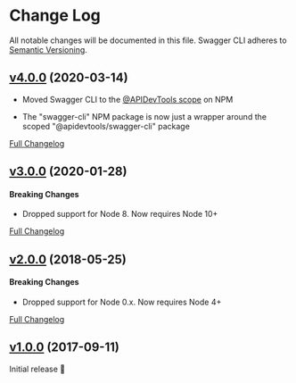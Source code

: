 Change Log
====================================================================================================
All notable changes will be documented in this file.
Swagger CLI adheres to [Semantic Versioning](http://semver.org/).



[v4.0.0](https://github.com/APIDevTools/swagger-cli/tree/v4.0.0) (2020-03-14)
----------------------------------------------------------------------------------------------------

- Moved Swagger CLI to the [@APIDevTools scope](https://www.npmjs.com/org/apidevtools) on NPM

- The "swagger-cli" NPM package is now just a wrapper around the scoped "@apidevtools/swagger-cli" package

[Full Changelog](https://github.com/APIDevTools/swagger-cli/compare/v8.0.4...v4.0.0)



[v3.0.0](https://github.com/APIDevTools/swagger-cli/tree/v3.0.0) (2020-01-28)
----------------------------------------------------------------------------------------------------

#### Breaking Changes

- Dropped support for Node 8.  Now requires Node 10+

[Full Changelog](https://github.com/APIDevTools/swagger-cli/compare/v2.3.5...v3.0.0)



[v2.0.0](https://github.com/APIDevTools/swagger-cli/tree/v2.0.0) (2018-05-25)
----------------------------------------------------------------------------------------------------

#### Breaking Changes

- Dropped support for Node 0.x.  Now requires Node 4+

[Full Changelog](https://github.com/APIDevTools/swagger-cli/compare/v1.0.2...v2.0.0)



[v1.0.0](https://github.com/APIDevTools/swagger-cli/tree/v1.0.0) (2017-09-11)
----------------------------------------------------------------------------------------------------

Initial release 🎉
